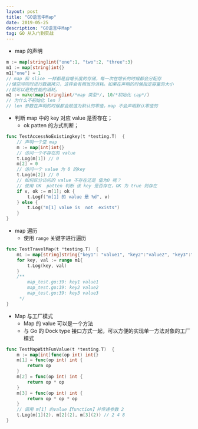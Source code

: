```yaml
---
layout: post
title: "GO语言中Map"
date: 2019-05-25
description: "GO语言中Map"
tag: GO 从入门到实战
--- 
```


* map 的声明

```go
m := map[string]int{"one":1, "two":2, "three":3}
m1 := map[string]int{}
m1["one"] = 1
// map 和 slice 一样都是自增长度的存储，每一次在增长的时候都会分配存
//储空间同时进行数据拷贝，这样会有相当的消耗。如果在声明的时候指定容量的大小
//就可以避免性能的消耗。
m2 := make(map[string]int/*map 类型*/, 10/*初始化 cap*/)
// 为什么不初始化 len ? 
// len 参数在声明的时候都会赋值为默认的零值，map 不会声明默认零值的
```

* 判断 map 中的 key 对应 value 是否存在；
    * ok patten 的方式判断；

```go
func TestAccessNoExistingkey(t *testing.T)  {
	// 声明一个空 map
	m := map[int]int{}
	// 访问一个不存在的 value
	t.Log(m[1]) // 0
	m[2] = 0
	// 访问一个 value 为 0 的key
	t.Log(m[2]) // 0
	// 如何区分访问的 value 不存在还是 值为0 呢？
	// 使用 OK  patten 判断 该 key 是否存在，OK 为 true 则存在
	if v, ok := m[1]; ok {
		t.Logf("m[1] 的 value 是 %d", v)
	} else {
		t.Log("m[1] value is  not  exists")
	}
}
```

* map 遍历
    * 使用 `range` 关键字进行遍历

```go
func TestTravelMap(t *testing.T)  {
	m1 := map[string]string{"key1": "value1", "key2":"value2", "key3":"value3"}
	for key, val := range m1{
		t.Log(key, val)
	}
	/**
		map_test.go:39: key1 value1
	    map_test.go:39: key2 value2
	    map_test.go:39: key3 value3
	 */
}
```

* Map 与工厂模式
    * Map 的 value 可以是一个方法
    * 与 Go 的 Dock type 接口方式一起，可以方便的实现单一方法对象的工厂模式

```go
func TestMapWithFunValue(t *testing.T)  {
	m := map[int]func(op int) int{}
	m[1] = func(op int) int {
		return op
	}
	m[2] = func(op int) int {
		return op * op
	}
	m[3] = func(op int) int {
		return op * op * op
	}
	// 调用 m[1] 的value【function】并传递参数 2
	t.Log(m[1](2), m[2](2), m[3](2)) // 2 4 8
}
```
    